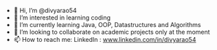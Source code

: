 - 👋 Hi, I’m @divyarao54
- 👀 I’m interested in learning coding
- 🌱 I’m currently learning Java, OOP, Datastructures and Algorithms
- 💞️ I’m looking to collaborate on academic projects only at the moment
- 📫 How to reach me:
LinkedIn : www.linkedin.com/in/divyarao54

<!---
divyarao54/divyarao54 is a ✨ special ✨ repository because its `README.md` (this file) appears on your GitHub profile.
You can click the Preview link to take a look at your changes.
--->

